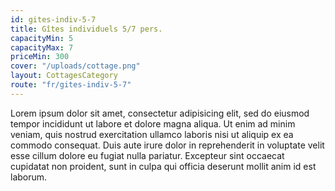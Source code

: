 ```yaml
---
id: gites-indiv-5-7
title: Gîtes individuels 5/7 pers.
capacityMin: 5
capacityMax: 7
priceMin: 300
cover: "/uploads/cottage.png"
layout: CottagesCategory
route: "fr/gites-indiv-5-7"
---
```


Lorem ipsum dolor sit amet, consectetur adipisicing elit, sed do eiusmod tempor incididunt ut labore et dolore magna aliqua. Ut enim ad minim veniam, quis nostrud exercitation ullamco laboris nisi ut aliquip ex ea commodo consequat. Duis aute irure dolor in reprehenderit in voluptate velit esse cillum dolore eu fugiat nulla pariatur. Excepteur sint occaecat cupidatat non proident, sunt in culpa qui officia deserunt mollit anim id est laborum.
